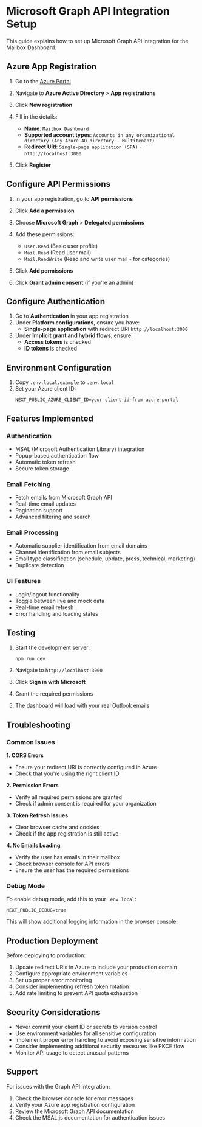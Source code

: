 # Microsoft Graph API Integration Setup

This guide explains how to set up Microsoft Graph API integration for the Mailbox Dashboard.

## Azure App Registration

1. Go to the [Azure Portal](https://portal.azure.com)
2. Navigate to **Azure Active Directory** > **App registrations**
3. Click **New registration**
4. Fill in the details:
   - **Name**: `Mailbox Dashboard`
   - **Supported account types**: `Accounts in any organizational directory (Any Azure AD directory - Multitenant)`
   - **Redirect URI**: `Single-page application (SPA)` - `http://localhost:3000`

5. Click **Register**

## Configure API Permissions

1. In your app registration, go to **API permissions**
2. Click **Add a permission**
3. Choose **Microsoft Graph** > **Delegated permissions**
4. Add these permissions:
   - `User.Read` (Basic user profile)
   - `Mail.Read` (Read user mail)
   - `Mail.ReadWrite` (Read and write user mail - for categories)

5. Click **Add permissions**
6. Click **Grant admin consent** (if you're an admin)

## Configure Authentication

1. Go to **Authentication** in your app registration
2. Under **Platform configurations**, ensure you have:
   - **Single-page application** with redirect URI `http://localhost:3000`
3. Under **Implicit grant and hybrid flows**, ensure:
   - **Access tokens** is checked
   - **ID tokens** is checked

## Environment Configuration

1. Copy `.env.local.example` to `.env.local`
2. Set your Azure client ID:
   ```
   NEXT_PUBLIC_AZURE_CLIENT_ID=your-client-id-from-azure-portal
   ```

## Features Implemented

### Authentication
- MSAL (Microsoft Authentication Library) integration
- Popup-based authentication flow
- Automatic token refresh
- Secure token storage

### Email Fetching
- Fetch emails from Microsoft Graph API
- Real-time email updates
- Pagination support
- Advanced filtering and search

### Email Processing
- Automatic supplier identification from email domains
- Channel identification from email subjects
- Email type classification (schedule, update, press, technical, marketing)
- Duplicate detection

### UI Features
- Login/logout functionality
- Toggle between live and mock data
- Real-time email refresh
- Error handling and loading states

## Testing

1. Start the development server:
   ```bash
   npm run dev
   ```

2. Navigate to `http://localhost:3000`
3. Click **Sign in with Microsoft**
4. Grant the required permissions
5. The dashboard will load with your real Outlook emails

## Troubleshooting

### Common Issues

**1. CORS Errors**
- Ensure your redirect URI is correctly configured in Azure
- Check that you're using the right client ID

**2. Permission Errors**
- Verify all required permissions are granted
- Check if admin consent is required for your organization

**3. Token Refresh Issues**
- Clear browser cache and cookies
- Check if the app registration is still active

**4. No Emails Loading**
- Verify the user has emails in their mailbox
- Check browser console for API errors
- Ensure the user has the required permissions

### Debug Mode

To enable debug mode, add this to your `.env.local`:
```
NEXT_PUBLIC_DEBUG=true
```

This will show additional logging information in the browser console.

## Production Deployment

Before deploying to production:

1. Update redirect URIs in Azure to include your production domain
2. Configure appropriate environment variables
3. Set up proper error monitoring
4. Consider implementing refresh token rotation
5. Add rate limiting to prevent API quota exhaustion

## Security Considerations

- Never commit your client ID or secrets to version control
- Use environment variables for all sensitive configuration
- Implement proper error handling to avoid exposing sensitive information
- Consider implementing additional security measures like PKCE flow
- Monitor API usage to detect unusual patterns

## Support

For issues with the Graph API integration:
1. Check the browser console for error messages
2. Verify your Azure app registration configuration
3. Review the Microsoft Graph API documentation
4. Check the MSAL.js documentation for authentication issues